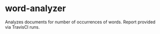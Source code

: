 # word-analyzer
Analyzes documents for number of occurrences of words. Report provided via TravisCI runs.
